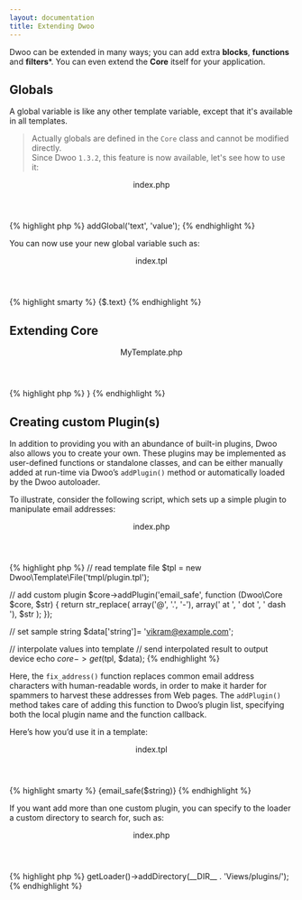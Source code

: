 ```yaml
---
layout: documentation
title: Extending Dwoo
---
```


Dwoo can be extended in many ways; you can add extra **blocks**, **functions** and **filters***.
You can even extend the **Core** itself for your application.

## Globals
A global variable is like any other template variable, except that it's available in all templates.

<blockquote class="blockquote">
Actually globals are defined in the <code>Core</code> class and cannot be modified directly.<br>
Since Dwoo <code>1.3.2</code>, this feature is now available, let's see how to use it:
</blockquote>
<div class="code-box">
<header>index.php</header>
{% highlight php %}
<?php
// create Core object
$core = new Dwoo\Core();
// assing new global variable named 'text'
$core->addGlobal('text', 'value');
{% endhighlight %}
</div>

You can now use your new global variable such as:
<div class="code-box">
<header>index.tpl</header>
{% highlight smarty %}
{$.text}
{% endhighlight %}
</div>

## Extending Core
<div class="code-box">
<header>MyTemplate.php</header>
{% highlight php %}
<?php
class MyTemplate extends Dwoo\Core {

}
{% endhighlight %}
</div>

## Creating custom Plugin(s)
In addition to providing you with an abundance of built-in plugins, Dwoo also allows you to create your own.
These plugins may be implemented as user-defined functions or standalone classes, and can be either manually added at
run-time via Dwoo’s `addPlugin()` method or automatically loaded by the Dwoo autoloader.

To illustrate, consider the following script, which sets up a simple plugin to manipulate email addresses:
<div class="code-box">
<header>index.php</header>
{% highlight php %}
<?php
// create Core object
$core = new Dwoo\Core();

// read template file
$tpl = new Dwoo\Template\File('tmpl/plugin.tpl');

// add custom plugin
$core->addPlugin('email_safe', function (Dwoo\Core $core, $str) {
   return str_replace(
     array('@', '.', '-'), 
     array(' at ', ' dot ', ' dash '), 
     $str
   );
});

// set sample string
$data['string']= 'vikram@example.com';

// interpolate values into template
// send interpolated result to output device
echo $core->get($tpl, $data);
{% endhighlight %}
</div>

Here, the `fix_address()` function replaces common email address characters with human-readable words, in order to
make it harder for spammers to harvest these addresses from Web pages.
The `addPlugin()` method takes care of adding this function to Dwoo’s plugin list, specifying both the local plugin
name and the function callback.

Here’s how you’d use it in a template:
<div class="code-box">
<header>index.tpl</header>
{% highlight smarty %}
{email_safe($string)}
{% endhighlight %}
</div>

If you want add more than one custom plugin, you can specify to the loader a custom directory to search for, such as:
<div class="code-box">
<header>index.php</header>
{% highlight php %}
<?php
$core->getLoader()->addDirectory(__DIR__ . 'Views/plugins/');
{% endhighlight %}
</div>